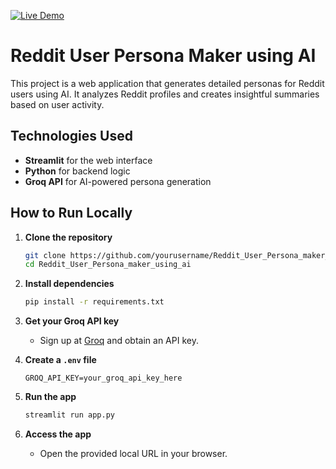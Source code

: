 [![Live Demo](https://img.shields.io/badge/Demo-Visit%20App-blue?style=for-the-badge&logo=streamlit)](https://reddituserpersonamaker.streamlit.app)

# Reddit User Persona Maker using AI

This project is a web application that generates detailed personas for Reddit users using AI. It analyzes Reddit profiles and creates insightful summaries based on user activity.

## Technologies Used

- **Streamlit** for the web interface
- **Python** for backend logic
- **Groq API** for AI-powered persona generation

## How to Run Locally

1. **Clone the repository**
    ```bash
    git clone https://github.com/yourusername/Reddit_User_Persona_maker_using_ai.git
    cd Reddit_User_Persona_maker_using_ai
    ```

2. **Install dependencies**
    ```bash
    pip install -r requirements.txt
    ```

3. **Get your Groq API key**
    - Sign up at [Groq](https://groq.com/) and obtain an API key.

4. **Create a `.env` file**
    ```
    GROQ_API_KEY=your_groq_api_key_here
    ```

5. **Run the app**
    ```bash
    streamlit run app.py
    ```

6. **Access the app**
    - Open the provided local URL in your browser.

